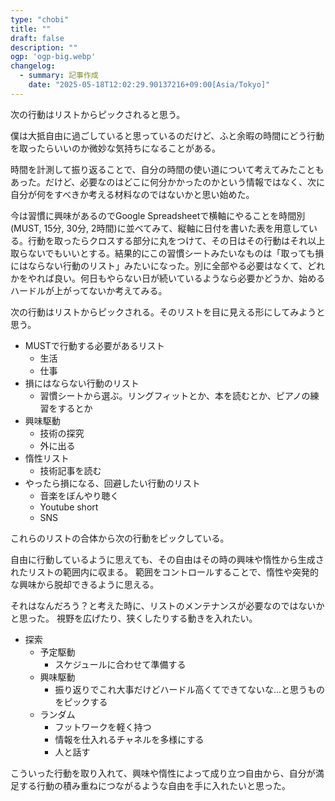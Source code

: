 ```yaml
---
type: "chobi"
title: ""
draft: false
description: ""
ogp: 'ogp-big.webp'
changelog:
  - summary: 記事作成
    date: "2025-05-18T12:02:29.90137216+09:00[Asia/Tokyo]"
---
```


次の行動はリストからピックされると思う。

僕は大抵自由に過ごしていると思っているのだけど、ふと余暇の時間にどう行動を取ったらいいのか微妙な気持ちになることがある。

時間を計測して振り返ることで、自分の時間の使い道について考えてみたこともあった。だけど、必要なのはどこに何分かかったのかという情報ではなく、次に自分が何をすべきか考える材料なのではないかと思い始めた。

今は習慣に興味があるのでGoogle Spreadsheetで横軸にやることを時間別(MUST, 15分, 30分, 2時間)に並べてみて、縦軸に日付を書いた表を用意している。行動を取ったらクロスする部分に丸をつけて、その日はその行動はそれ以上取らないでもいいとする。結果的にこの習慣シートみたいなものは「取っても損にはならない行動のリスト」みたいになった。別に全部やる必要はなくて、どれかをやれば良い。何日もやらない日が続いているようなら必要かどうか、始めるハードルが上がってないか考えてみる。

次の行動はリストからピックされる。そのリストを目に見える形にしてみようと思う。

- MUSTで行動する必要があるリスト
  - 生活
  - 仕事
- 損にはならない行動のリスト
  - 習慣シートから選ぶ。リングフィットとか、本を読むとか、ピアノの練習をするとか
- 興味駆動
  - 技術の探究
  - 外に出る
- 惰性リスト
  - 技術記事を読む
- やったら損になる、回避したい行動のリスト
  - 音楽をぼんやり聴く
  - Youtube short
  - SNS

これらのリストの合体から次の行動をピックしている。

自由に行動しているように思えても、その自由はその時の興味や惰性から生成されたリストの範囲内に収まる。
範囲をコントロールすることで、惰性や突発的な興味から脱却できるように思える。

それはなんだろう？と考えた時に、リストのメンテナンスが必要なのではないかと思った。
視野を広げたり、狭くしたりする動きを入れたい。

- 探索
  - 予定駆動
    - スケジュールに合わせて準備する
  - 興味駆動
    - 振り返りでこれ大事だけどハードル高くてできてないな...と思うものをピックする
  - ランダム
    - フットワークを軽く持つ
    - 情報を仕入れるチャネルを多様にする
    - 人と話す

こういった行動を取り入れて、興味や惰性によって成り立つ自由から、自分が満足する行動の積み重ねにつながるような自由を手に入れたいと思った。
